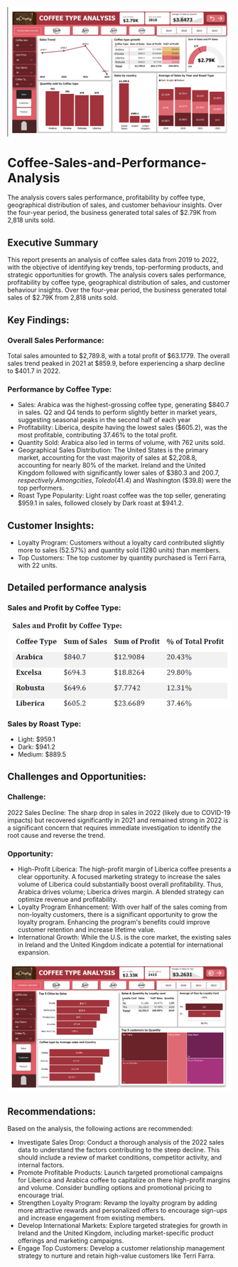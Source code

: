 ![](https://github.com/Jadonsofficiall/Coffee-Sales-and-Performance-Analysis/blob/main/Coffee%20analysis%20pg1.png)

# Coffee-Sales-and-Performance-Analysis
The analysis covers sales performance, profitability by coffee type, geographical distribution of sales, and customer behaviour insights. Over the four-year period, the business generated total sales of $2.79K from 2,818 units sold.

## Executive Summary
This report presents an analysis of coffee sales data from 2019 to 2022, with the objective of identifying key trends, top-performing products, and strategic opportunities for growth. The analysis covers sales performance, profitability by coffee type, geographical distribution of sales, and customer behaviour insights. Over the four-year period, the business generated total sales of $2.79K from 2,818 units sold.

## Key Findings:
### Overall Sales Performance:
Total sales amounted to $2,789.8, with a total profit of $63.1779. The overall sales trend peaked in 2021 at $859.9, before experiencing a sharp decline to $401.7 in 2022.

### Performance by Coffee Type:
- Sales: Arabica was the highest-grossing coffee type, generating $840.7 in sales. Q2 and Q4 tends to perform slightly better in market years, suggesting seasonal peaks in the second half of each year
- Profitability: Liberica, despite having the lowest sales ($605.2), was the most profitable, contributing 37.46% to the total profit.
- Quantity Sold: Arabica also led in terms of volume, with 762 units sold.
- Geographical Sales Distribution: The United States is the primary market, accounting for the vast majority of sales at $2,208.8, accounting for nearly 80% of the market. Ireland and the United Kingdom followed with significantly lower sales of $380.3 and $200.7, respectively. Among cities, Toledo ($41.4) and Washington ($39.8) were the top performers.
- Roast Type Popularity: Light roast coffee was the top seller, generating $959.1 in sales, followed closely by Dark roast at $941.2.

## Customer Insights:
- Loyalty Program: Customers without a loyalty card contributed slightly more to sales (52.57%) and quantity sold (1280 units) than members.
- Top Customers: The top customer by quantity purchased is Terri Farra, with 22 units.

## Detailed performance analysis
### Sales and Profit by Coffee Type:
![](https://github.com/Jadonsofficiall/Coffee-Sales-and-Performance-Analysis/blob/main/Screenshot%202025-10-04%20174957.png)

### Sales by Roast Type:
- Light: $959.1
- Dark: $941.2
- Medium: $889.5

## Challenges and Opportunities:
### Challenge:
2022 Sales Decline: The sharp drop in sales in 2022 (likely due to COVID-19 impacts) but recovered significantly in 2021 and remained strong in 2022 is a significant concern that requires immediate investigation to identify the root cause and reverse the trend.

### Opportunity:
- High-Profit Liberica: The high-profit margin of Liberica coffee presents a clear opportunity. A focused marketing strategy to increase the sales volume of Liberica could substantially boost overall profitability. Thus, Arabica drives volume; Liberica drives margin. A blended strategy can optimize revenue and profitability.
- Loyalty Program Enhancement: With over half of the sales coming from non-loyalty customers, there is a significant opportunity to grow the loyalty program. Enhancing the program's benefits could improve customer retention and increase lifetime value.
- International Growth: While the U.S. is the core market, the existing sales in Ireland and the United Kingdom indicate a potential for international expansion.

![](https://github.com/Jadonsofficiall/Coffee-Sales-and-Performance-Analysis/blob/main/Coffee%20analysis%20pg2.png)

## Recommendations:
Based on the analysis, the following actions are recommended:
- Investigate Sales Drop: Conduct a thorough analysis of the 2022 sales data to understand the factors contributing to the steep decline. This should include a review of market conditions, competitor activity, and internal factors.
- Promote Profitable Products: Launch targeted promotional campaigns for Liberica and Arabica coffee to capitalize on there high-profit margins and volume. Consider bundling options and promotional pricing to encourage trial.
- Strengthen Loyalty Program: Revamp the loyalty program by adding more attractive rewards and personalized offers to encourage sign-ups and increase engagement from existing members.
- Develop International Markets: Explore targeted strategies for growth in Ireland and the United Kingdom, including market-specific product offerings and marketing campaigns.
- Engage Top Customers: Develop a customer relationship management strategy to nurture and retain high-value customers like Terri Farra.
